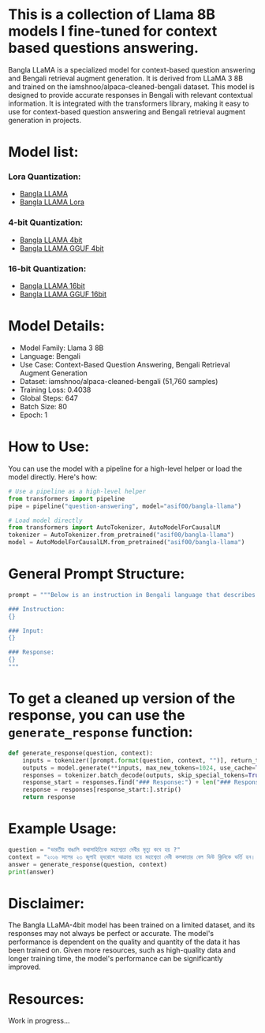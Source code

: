
# This is a collection of Llama 8B models I fine-tuned for context based questions answering. 

Bangla LLaMA is a specialized model for context-based question answering and Bengali retrieval augment generation. It is derived from LLaMA 3 8B and trained on the iamshnoo/alpaca-cleaned-bengali dataset. This model is designed to provide accurate responses in Bengali with relevant contextual information. It is integrated with the transformers library, making it easy to use for context-based question answering and Bengali retrieval augment generation in projects.

# Model list:

### Lora Quantization:
- [Bangla LLAMA](https://huggingface.co/asif00/bangla-llama)
- [Bangla LLAMA Lora](https://huggingface.co/asif00/bangla-llama-lora)

### 4-bit Quantization:
- [Bangla LLAMA 4bit](https://huggingface.co/asif00/bangla-llama-4bit)
- [Bangla LLAMA GGUF 4bit](https://huggingface.co/asif00/bangla-llama-gguf_q4_k_m)

### 16-bit Quantization:
- [Bangla LLAMA 16bit](https://huggingface.co/asif00/bangla-llama-16bit)
- [Bangla LLAMA GGUF 16bit](https://huggingface.co/asif00/bangla-llama-gguf-16bit)


# Model Details:

- Model Family: Llama 3 8B
- Language: Bengali
- Use Case: Context-Based Question Answering, Bengali Retrieval Augment Generation
- Dataset: iamshnoo/alpaca-cleaned-bengali (51,760 samples)
- Training Loss: 0.4038
- Global Steps: 647
- Batch Size: 80
- Epoch: 1


# How to Use:

You can use the model with a pipeline for a high-level helper or load the model directly. Here's how:

```python
# Use a pipeline as a high-level helper
from transformers import pipeline
pipe = pipeline("question-answering", model="asif00/bangla-llama")
```

```python
# Load model directly
from transformers import AutoTokenizer, AutoModelForCausalLM
tokenizer = AutoTokenizer.from_pretrained("asif00/bangla-llama")
model = AutoModelForCausalLM.from_pretrained("asif00/bangla-llama")
```

# General Prompt Structure: 

```python
prompt = """Below is an instruction in Bengali language that describes a task, paired with an input also in Bengali language that provides further context. Write a response in Bengali language that appropriately completes the request.

### Instruction:
{}

### Input:
{}

### Response:
{}
"""
```

# To get a cleaned up version of the response, you can use the `generate_response` function:

```python
def generate_response(question, context):
    inputs = tokenizer([prompt.format(question, context, "")], return_tensors="pt").to("cuda")
    outputs = model.generate(**inputs, max_new_tokens=1024, use_cache=True)
    responses = tokenizer.batch_decode(outputs, skip_special_tokens=True)[0]
    response_start = responses.find("### Response:") + len("### Response:")
    response = responses[response_start:].strip()
    return response
```

# Example Usage:

```python
question = "ভারতীয় বাঙালি কথাসাহিত্যিক মহাশ্বেতা দেবীর মৃত্যু কবে হয় ?"
context = "২০১৬ সালের ২৩ জুলাই হৃদরোগে আক্রান্ত হয়ে মহাশ্বেতা দেবী কলকাতার বেল ভিউ ক্লিনিকে ভর্তি হন। সেই বছরই ২৮ জুলাই একাধিক অঙ্গ বিকল হয়ে তাঁর মৃত্যু ঘটে। তিনি মধুমেহ, সেপ্টিসেমিয়া ও মূত্র সংক্রমণ রোগেও ভুগছিলেন।"
answer = generate_response(question, context)
print(answer)
```


# Disclaimer:

The Bangla LLaMA-4bit model has been trained on a limited dataset, and its responses may not always be perfect or accurate. The model's performance is dependent on the quality and quantity of the data it has been trained on. Given more resources, such as high-quality data and longer training time, the model's performance can be significantly improved.


# Resources: 
Work in progress...
